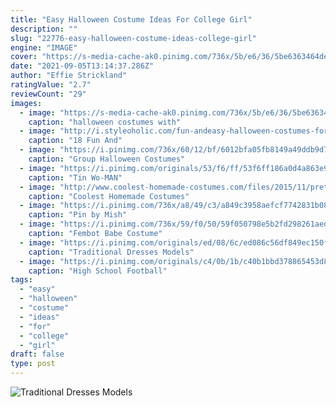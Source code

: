 ```yaml
---
title: "Easy Halloween Costume Ideas For College Girl"
description: ""
slug: "22776-easy-halloween-costume-ideas-college-girl"
engine: "IMAGE"
cover: "https://s-media-cache-ak0.pinimg.com/736x/5b/e6/36/5be6363464deeb49b7a913a9464c00fa--cowgirl-halloween-costume-dog-halloween.jpg"
date: "2021-09-05T13:14:37.286Z"
author: "Effie Strickland"
ratingValue: "2.7"
reviewCount: "29"
images:
  - image: "https://s-media-cache-ak0.pinimg.com/736x/5b/e6/36/5be6363464deeb49b7a913a9464c00fa--cowgirl-halloween-costume-dog-halloween.jpg"
    caption: "halloween costumes with"
  - image: "http://i.styleoholic.com/fun-andeasy-halloween-costumes-for-guys-13-500x750.jpg"
    caption: "18 Fun And"
  - image: "https://i.pinimg.com/736x/60/12/bf/6012bfa05fb8149a49ddb9d7baeb5c0a.jpg"
    caption: "Group Halloween Costumes"
  - image: "https://i.pinimg.com/originals/53/f6/ff/53f6ff186a0d4a863e94251ade5358a1.jpg"
    caption: "Tin Wo-MAN"
  - image: "http://www.coolest-homemade-costumes.com/files/2015/11/pretty-woman-147707.jpg"
    caption: "Coolest Homemade Costumes"
  - image: "https://i.pinimg.com/736x/a8/49/c3/a849c3958aefcf7742831b085c2daaf9.jpg"
    caption: "Pin by Mish"
  - image: "https://i.pinimg.com/736x/59/f0/50/59f050798e5b2fd298261aed4e6f3aeb.jpg"
    caption: "Fembot Babe Costume"
  - image: "https://i.pinimg.com/originals/ed/08/6c/ed086c56df849ec150f8f96bf3d5cf94.jpg"
    caption: "Traditional Dresses Models"
  - image: "https://i.pinimg.com/originals/c4/0b/1b/c40b1bbd378865453d8360c3fbc74dea.jpg"
    caption: "High School Football"
tags:
  - "easy"
  - "halloween"
  - "costume"
  - "ideas"
  - "for"
  - "college"
  - "girl"
draft: false
type: post
---
```



![Traditional Dresses Models](https://i.pinimg.com/originals/ed/08/6c/ed086c56df849ec150f8f96bf3d5cf94.jpg "Traditional Dresses Models")


<!--inArticleAds-->

<!--galleryOne-->


<!--inArticleAds-->

<!--galleryTwo-->


<!--galleryThree-->

